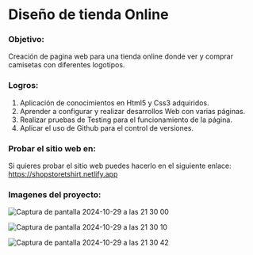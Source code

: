 # Diseño de tienda Online
### Objetivo:
Creación de pagina web para una tienda online donde ver y comprar camisetas con diferentes logotipos.

### Logros:
1. Aplicación de conocimientos en Html5 y Css3 adquiridos.
2. Aprender a configurar y realizar desarrollos Web con varias páginas.
3. Realizar pruebas de Testing para el funcionamiento de la página.
4. Aplicar el uso de Github para el control de versiones.

### Probar el sitio web en:
Si quieres probar el sitio web puedes hacerlo en el siguiente enlace: https://shopstoretshirt.netlify.app

### Imagenes del proyecto:

![Captura de pantalla 2024-10-29 a las 21 30 00](https://github.com/user-attachments/assets/c4c2bc31-4a94-418f-a8e3-6e2383de6983)

![Captura de pantalla 2024-10-29 a las 21 30 10](https://github.com/user-attachments/assets/c26daf70-1939-4d74-8728-cee825446a94)

![Captura de pantalla 2024-10-29 a las 21 30 42](https://github.com/user-attachments/assets/47fe706c-d4bd-4a1f-919d-c4061a385a2a)
